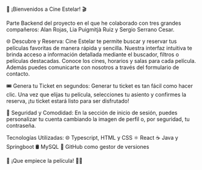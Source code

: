 🚀 ¡Bienvenidos a Cine Estelar! 🎬

Parte Backend del proyecto en el que he colaborado con tres grandes compañeros: Alan Rojas, Lia Puigmitjà Ruiz y Sergio Serrano Cesar.

🌐 Descubre y Reserva: Cine Estelar te permite buscar y reservar tus películas favoritas de manera rápida y sencilla. Nuestra interfaz intuitiva te brinda acceso a información detallada mediante el buscador, filtros o películas destacadas. Conoce los cines, horarios y salas para cada película. Además puedes comunicarte con nosotros a través del formulario de contacto.

🎟️ Genera tu Ticket en segundos: Generar tu ticket es tan fácil como hacer clic. Una vez que elijas tu película, selecciones tu asiento y confirmes la reserva, ¡tu ticket estará listo para ser disfrutado!

🔐 Seguridad y Comodidad: En la sección de inicio de sesión, puedes personalizar tu cuenta cambiando la imagen de perfil o, por seguridad, tu contraseña.

Tecnologías Utilizadas: 🌐 Typescript, HTML y CSS ⚛️ React ☕ Java y Springboot 🛢️ MySQL 📂 GitHub como gestor de versiones

🚀 ¡Que empiece la película! 🎥✨
